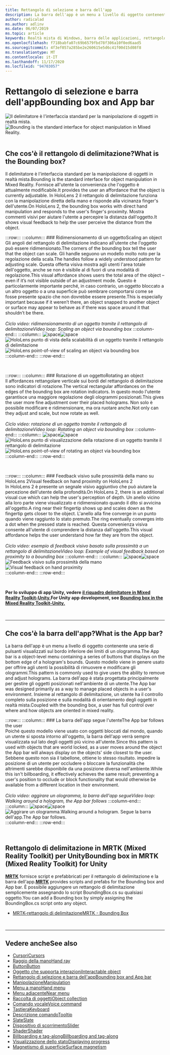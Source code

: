 ```yaml
---
title: Rettangolo di selezione e barra dell'app
description: La barra dell'app è un menu a livello di oggetto contenente una serie di pulsanti visualizzati sul bordo inferiore dei limiti di un ologramma.
author: radicalad
ms.author: adlinv
ms.date: 06/07/2019
ms.topic: article
keywords: Realtà mista di Windows, barra delle applicazioni, rettangolo di delimitazione, cuffie per realtà mista, auricolare di realtà mista di Windows, headset di realtà virtuale, HoloLens, MRTK, Toolkit realtà mista
ms.openlocfilehash: f718babfa07c69b6579fbd78f306a10f0ed6aad5
ms.sourcegitcommit: 4f3ef057a285be2e260615e5d6c41f00d15d08f8
ms.translationtype: MT
ms.contentlocale: it-IT
ms.lasthandoff: 11/17/2020
ms.locfileid: "94703057"
---
```

# <a name="bounding-box-and-app-bar"></a><span data-ttu-id="3aaf9-104">Rettangolo di selezione e barra dell'app</span><span class="sxs-lookup"><span data-stu-id="3aaf9-104">Bounding box and App bar</span></span>
<span data-ttu-id="3aaf9-105">![Il delimitatore è l'interfaccia standard per la manipolazione di oggetti in realtà mista.](images/UX_Hero_BoundingBox.jpg)</span><span class="sxs-lookup"><span data-stu-id="3aaf9-105">![Bounding is the standard interface for object manipulation in Mixed Reality.](images/UX_Hero_BoundingBox.jpg)</span></span><br>
<br>

## <a name="what-is-the-bounding-box"></a><span data-ttu-id="3aaf9-106">Che cos'è il rettangolo di delimitazione?</span><span class="sxs-lookup"><span data-stu-id="3aaf9-106">What is the Bounding box?</span></span>

<span data-ttu-id="3aaf9-107">Il delimitatore è l'interfaccia standard per la manipolazione di oggetti in realtà mista.</span><span class="sxs-lookup"><span data-stu-id="3aaf9-107">Bounding is the standard interface for object manipulation in Mixed Reality.</span></span> <span data-ttu-id="3aaf9-108">Fornisce all'utente la convenienza che l'oggetto è attualmente modificabile.</span><span class="sxs-lookup"><span data-stu-id="3aaf9-108">It provides the user an affordance that the object is currently adjustable.</span></span> <span data-ttu-id="3aaf9-109">In HoloLens 2 il rettangolo di delimitazione funziona con la manipolazione diretta della mano e risponde alla vicinanza finger's dell'utente.</span><span class="sxs-lookup"><span data-stu-id="3aaf9-109">On HoloLens 2, the bounding box works with direct hand manipulation and responds to the user's finger's proximity.</span></span> <span data-ttu-id="3aaf9-110">Mostra commenti visivi per aiutare l'utente a percepire la distanza dall'oggetto.</span><span class="sxs-lookup"><span data-stu-id="3aaf9-110">It shows visual feedback to help the user perceive the distance from the object.</span></span>

:::row:::
    :::column:::
        ### <a name="scaling-an-objectbr"></a><span data-ttu-id="3aaf9-111">Ridimensionamento di un oggetto</span><span class="sxs-lookup"><span data-stu-id="3aaf9-111">Scaling an object</span></span><br>
        <span data-ttu-id="3aaf9-112">Gli angoli del rettangolo di delimitazione indicano all'utente che l'oggetto può essere ridimensionato.</span><span class="sxs-lookup"><span data-stu-id="3aaf9-112">The corners of the bounding box tell the user that the object can scale.</span></span> <span data-ttu-id="3aaf9-113">Gli handle seguono un modello molto noto per la regolazione della scala.</span><span class="sxs-lookup"><span data-stu-id="3aaf9-113">The handles follow a widely understood pattern for adjusting scale.</span></span> <span data-ttu-id="3aaf9-114">Questa offerta visiva mostra agli utenti l'area totale dell'oggetto, anche se non è visibile al di fuori di una modalità di regolazione.</span><span class="sxs-lookup"><span data-stu-id="3aaf9-114">This visual affordance shows users the total area of the object – even if it’s not visible outside of an adjustment mode.</span></span> <span data-ttu-id="3aaf9-115">Questo è particolarmente importante perché, in caso contrario, un oggetto bloccato a un altro oggetto o a una superficie può sembrare comportarsi come se fosse presente spazio che non dovrebbe essere presente.</span><span class="sxs-lookup"><span data-stu-id="3aaf9-115">This is especially important because if it weren’t there, an object snapped to another object or surface may appear to behave as if there was space around it that shouldn’t be there.</span></span><br>
        <br>
        <span data-ttu-id="3aaf9-116">*Ciclo video: ridimensionamento di un oggetto tramite il rettangolo di delimitazione*</span><span class="sxs-lookup"><span data-stu-id="3aaf9-116">*Video loop: Scaling an object via bounding box*</span></span>
    :::column-end:::
        :::column:::
        <span data-ttu-id="3aaf9-117">![space](images/spacer-20x582.png)</span><span class="sxs-lookup"><span data-stu-id="3aaf9-117">![space](images/spacer-20x582.png)</span></span><br>
       <span data-ttu-id="3aaf9-118">![HoloLens punto di vista della scalabilità di un oggetto tramite il rettangolo di delimitazione](images/HoloLens2_BoundingBox.gif)</span><span class="sxs-lookup"><span data-stu-id="3aaf9-118">![HoloLens point-of-view of scaling an object via bounding box](images/HoloLens2_BoundingBox.gif)</span></span><br>
    :::column-end:::
:::row-end:::

<br>

:::row:::
    :::column:::
        ### <a name="rotating-an-objectbr"></a><span data-ttu-id="3aaf9-119">Rotazione di un oggetto</span><span class="sxs-lookup"><span data-stu-id="3aaf9-119">Rotating an object</span></span><br>
        <span data-ttu-id="3aaf9-120">Il affordances rettangolare verticale sui bordi del rettangolo di delimitazione sono indicatori di rotazione.</span><span class="sxs-lookup"><span data-stu-id="3aaf9-120">The vertical rectangular affordances on the edges of the bounding box are rotation indicators.</span></span> <span data-ttu-id="3aaf9-121">In questo modo l'utente garantisce una maggiore regolazione degli ologrammi posizionati.</span><span class="sxs-lookup"><span data-stu-id="3aaf9-121">This gives the user more fine adjustment over their placed holograms.</span></span> <span data-ttu-id="3aaf9-122">Non solo è possibile modificare e ridimensionare, ma ora ruotare anche.</span><span class="sxs-lookup"><span data-stu-id="3aaf9-122">Not only can they adjust and scale, but now rotate as well.</span></span><br>
        <br>
        <span data-ttu-id="3aaf9-123">*Ciclo video: rotazione di un oggetto tramite il rettangolo di delimitazione*</span><span class="sxs-lookup"><span data-stu-id="3aaf9-123">*Video loop: Rotating an object via bounding box*</span></span>
    :::column-end:::
        :::column:::
        <span data-ttu-id="3aaf9-124">![space](images/spacer-20x582.png)</span><span class="sxs-lookup"><span data-stu-id="3aaf9-124">![space](images/spacer-20x582.png)</span></span><br>
       <span data-ttu-id="3aaf9-125">![HoloLens punto di visualizzazione della rotazione di un oggetto tramite il rettangolo di delimitazione](images/HoloLens2_BoundingBox_Rotate.gif)</span><span class="sxs-lookup"><span data-stu-id="3aaf9-125">![HoloLens point-of-view of rotating an object via bounding box](images/HoloLens2_BoundingBox_Rotate.gif)</span></span><br>
    :::column-end:::
:::row-end:::

<br>

:::row:::
    :::column:::
        ### <a name="visual-feedback-on-hand-proximity-on-hololens-2br"></a><span data-ttu-id="3aaf9-126">Feedback visivo sulle prossimità della mano su HoloLens 2</span><span class="sxs-lookup"><span data-stu-id="3aaf9-126">Visual feedback on hand proximity on HoloLens 2</span></span><br>
        <span data-ttu-id="3aaf9-127">In HoloLens 2 è presente un segnale visivo aggiuntivo che può aiutare la percezione dell'utente della profondità.</span><span class="sxs-lookup"><span data-stu-id="3aaf9-127">On HoloLens 2, there is an additional visual cue which can help the user's perception of depth.</span></span> <span data-ttu-id="3aaf9-128">Un anello vicino alla loro parte viene visualizzato e ridimensionato quando il dito si avvicina all'oggetto.</span><span class="sxs-lookup"><span data-stu-id="3aaf9-128">A ring near their fingertip shows up and scales down as the fingertip gets closer to the object.</span></span> <span data-ttu-id="3aaf9-129">L'anello alla fine converge in un punto quando viene raggiunto lo stato premuto.</span><span class="sxs-lookup"><span data-stu-id="3aaf9-129">The ring eventually converges into a dot when the pressed state is reached.</span></span> <span data-ttu-id="3aaf9-130">Questa convenienza visiva consente all'utente di comprendere la distanza dall'oggetto.</span><span class="sxs-lookup"><span data-stu-id="3aaf9-130">This visual affordance helps the user understand how far they are from the object.</span></span><br>
        <br>
        <span data-ttu-id="3aaf9-131">*Ciclo video: esempio di feedback visivo basato sulla prossimità a un rettangolo di delimitazione*</span><span class="sxs-lookup"><span data-stu-id="3aaf9-131">*Video loop: Example of visual feedback based on proximity to a bounding box*</span></span>
    :::column-end:::
        :::column:::
        <span data-ttu-id="3aaf9-132">![space](images/spacer-20x582.png)</span><span class="sxs-lookup"><span data-stu-id="3aaf9-132">![space](images/spacer-20x582.png)</span></span><br>
       <span data-ttu-id="3aaf9-133">![Feedback visivo sulla prossimità della mano](images/HoloLens2_Proximity.gif)</span><span class="sxs-lookup"><span data-stu-id="3aaf9-133">![Visual feedback on hand proximity](images/HoloLens2_Proximity.gif)</span></span><br>
    :::column-end:::
:::row-end:::

<br>

<span data-ttu-id="3aaf9-134">**Per lo sviluppo di app Unity, vedere [il riquadro delimitatore in Mixed Reality Toolkit-Unity.](https://microsoft.github.io/MixedRealityToolkit-Unity/Documentation/README_BoundingBox.html)**</span><span class="sxs-lookup"><span data-stu-id="3aaf9-134">**For Unity app development, see [Bounding box in the Mixed Reality Toolkit-Unity.](https://microsoft.github.io/MixedRealityToolkit-Unity/Documentation/README_BoundingBox.html)**</span></span>

<br>

---

## <a name="what-is-the-app-bar"></a><span data-ttu-id="3aaf9-135">Che cos'è la barra dell'app?</span><span class="sxs-lookup"><span data-stu-id="3aaf9-135">What is the App bar?</span></span>

<span data-ttu-id="3aaf9-136">La barra dell'app è un menu a livello di oggetto contenente una serie di pulsanti visualizzati sul bordo inferiore dei limiti di un ologramma.</span><span class="sxs-lookup"><span data-stu-id="3aaf9-136">The App bar is a object-level menu containing a series of buttons that displays on the bottom edge of a hologram's bounds.</span></span> <span data-ttu-id="3aaf9-137">Questo modello viene in genere usato per offrire agli utenti la possibilità di rimuovere e modificare gli ologrammi.</span><span class="sxs-lookup"><span data-stu-id="3aaf9-137">This pattern is commonly used to give users the ability to remove and adjust holograms.</span></span> <span data-ttu-id="3aaf9-138">La barra dell'app è stata progettata principalmente per gestire gli oggetti posizionati nell'ambiente di un utente.</span><span class="sxs-lookup"><span data-stu-id="3aaf9-138">The App bar was designed primarily as a way to manage placed objects in a user's environment.</span></span> <span data-ttu-id="3aaf9-139">Insieme al rettangolo di delimitazione, un utente ha il controllo completo sulla posizione e sulla modalità di orientamento degli oggetti in realtà mista.</span><span class="sxs-lookup"><span data-stu-id="3aaf9-139">Coupled with the bounding box, a user has full control over where and how objects are oriented in mixed reality.</span></span>

:::row:::
    :::column:::
        ### <a name="the-app-bar-follows-the-userbr"></a><span data-ttu-id="3aaf9-140">La barra dell'app segue l'utente</span><span class="sxs-lookup"><span data-stu-id="3aaf9-140">The App bar follows the user</span></span><br>
        <span data-ttu-id="3aaf9-141">Poiché questo modello viene usato con oggetti bloccati dal mondo, quando un utente si sposta intorno all'oggetto, la barra dell'app verrà sempre visualizzata sul lato degli oggetti più vicino all'utente.</span><span class="sxs-lookup"><span data-stu-id="3aaf9-141">Since this pattern is used with objects that are world locked, as a user moves around the object the App bar will always display on the objects' side closest to the user.</span></span> <span data-ttu-id="3aaf9-142">Sebbene questo non sia il tabellone, ottiene lo stesso risultato. impedire la posizione di un utente per occludere o bloccare la funzionalità che altrimenti sarebbe disponibile da una posizione diversa nell'ambiente.</span><span class="sxs-lookup"><span data-stu-id="3aaf9-142">While this isn't billboarding, it effectively achieves the same result; preventing a user's position to occlude or block functionality that would otherwise be available from a different location in their environment.</span></span> <br>
        <br>
        <span data-ttu-id="3aaf9-143">*Ciclo video: aggirare un ologramma, la barra dell'app segue*</span><span class="sxs-lookup"><span data-stu-id="3aaf9-143">*Video loop: Walking around a hologram, the App bar follows*</span></span>
    :::column-end:::
        :::column:::
        <span data-ttu-id="3aaf9-144">![space](images/spacer-20x582.png)</span><span class="sxs-lookup"><span data-stu-id="3aaf9-144">![space](images/spacer-20x582.png)</span></span><br>
       <span data-ttu-id="3aaf9-145">![Aggirare un ologramma.</span><span class="sxs-lookup"><span data-stu-id="3aaf9-145">![Walking around a hologram.</span></span> <span data-ttu-id="3aaf9-146">Segue la barra dell'app.](images/HoloLens2_AppBarFollowing.gif)</span><span class="sxs-lookup"><span data-stu-id="3aaf9-146">The App bar follows.](images/HoloLens2_AppBarFollowing.gif)</span></span><br>
    :::column-end:::
:::row-end:::

<br>


## <a name="bounding-box-in-mrtk-mixed-reality-toolkit-for-unity"></a><span data-ttu-id="3aaf9-147">Rettangolo di delimitazione in MRTK (Mixed Reality Toolkit) per Unity</span><span class="sxs-lookup"><span data-stu-id="3aaf9-147">Bounding box in MRTK (Mixed Reality Toolkit) for Unity</span></span>
<span data-ttu-id="3aaf9-148">**[MRTK](https://github.com/Microsoft/MixedRealityToolkit-Unity)** fornisce script e prefabbricati per il rettangolo di delimitazione e la barra dell'app.</span><span class="sxs-lookup"><span data-stu-id="3aaf9-148">**[MRTK](https://github.com/Microsoft/MixedRealityToolkit-Unity)** provides scripts and prefabs for the Bounding box and App bar.</span></span> <span data-ttu-id="3aaf9-149">È possibile aggiungere un rettangolo di delimitazione semplicemente assegnando lo script BoundingBox.cs su qualsiasi oggetto.</span><span class="sxs-lookup"><span data-stu-id="3aaf9-149">You can add a Bounding box by simply assigning the BoundingBox.cs script onto any object.</span></span>

* [<span data-ttu-id="3aaf9-150">MRTK-rettangolo di delimitazione</span><span class="sxs-lookup"><span data-stu-id="3aaf9-150">MRTK - Bounding Box</span></span>](https://microsoft.github.io/MixedRealityToolkit-Unity/Documentation/README_BoundingBox.html)


<br>

---


## <a name="see-also"></a><span data-ttu-id="3aaf9-151">Vedere anche</span><span class="sxs-lookup"><span data-stu-id="3aaf9-151">See also</span></span>

* [<span data-ttu-id="3aaf9-152">Cursori</span><span class="sxs-lookup"><span data-stu-id="3aaf9-152">Cursors</span></span>](cursors.md)
* [<span data-ttu-id="3aaf9-153">Raggio della mano</span><span class="sxs-lookup"><span data-stu-id="3aaf9-153">Hand ray</span></span>](point-and-commit.md)
* [<span data-ttu-id="3aaf9-154">Button</span><span class="sxs-lookup"><span data-stu-id="3aaf9-154">Button</span></span>](button.md)
* [<span data-ttu-id="3aaf9-155">Oggetto che supporta interazioni</span><span class="sxs-lookup"><span data-stu-id="3aaf9-155">Interactable object</span></span>](interactable-object.md)
* [<span data-ttu-id="3aaf9-156">Rettangolo di selezione e barra dell'app</span><span class="sxs-lookup"><span data-stu-id="3aaf9-156">Bounding box and App bar</span></span>](app-bar-and-bounding-box.md)
* [<span data-ttu-id="3aaf9-157">Manipolazione</span><span class="sxs-lookup"><span data-stu-id="3aaf9-157">Manipulation</span></span>](direct-manipulation.md)
* [<span data-ttu-id="3aaf9-158">Menu a mano</span><span class="sxs-lookup"><span data-stu-id="3aaf9-158">Hand menu</span></span>](hand-menu.md)
* [<span data-ttu-id="3aaf9-159">Menu adiacente</span><span class="sxs-lookup"><span data-stu-id="3aaf9-159">Near menu</span></span>](near-menu.md)
* [<span data-ttu-id="3aaf9-160">Raccolta di oggetti</span><span class="sxs-lookup"><span data-stu-id="3aaf9-160">Object collection</span></span>](object-collection.md)
* [<span data-ttu-id="3aaf9-161">Comando vocale</span><span class="sxs-lookup"><span data-stu-id="3aaf9-161">Voice command</span></span>](voice-input.md)
* [<span data-ttu-id="3aaf9-162">Tastiera</span><span class="sxs-lookup"><span data-stu-id="3aaf9-162">Keyboard</span></span>](keyboard.md)
* [<span data-ttu-id="3aaf9-163">Descrizione comando</span><span class="sxs-lookup"><span data-stu-id="3aaf9-163">Tooltip</span></span>](tooltip.md)
* [<span data-ttu-id="3aaf9-164">Slate</span><span class="sxs-lookup"><span data-stu-id="3aaf9-164">Slate</span></span>](slate.md)
* [<span data-ttu-id="3aaf9-165">Dispositivo di scorrimento</span><span class="sxs-lookup"><span data-stu-id="3aaf9-165">Slider</span></span>](slider.md)
* [<span data-ttu-id="3aaf9-166">Shader</span><span class="sxs-lookup"><span data-stu-id="3aaf9-166">Shader</span></span>](shader.md)
* [<span data-ttu-id="3aaf9-167">Billboarding e tag-along</span><span class="sxs-lookup"><span data-stu-id="3aaf9-167">Billboarding and tag-along</span></span>](billboarding-and-tag-along.md)
* [<span data-ttu-id="3aaf9-168">Visualizzazione dello stato</span><span class="sxs-lookup"><span data-stu-id="3aaf9-168">Displaying progress</span></span>](progress.md)
* [<span data-ttu-id="3aaf9-169">Magnetismo di superficie</span><span class="sxs-lookup"><span data-stu-id="3aaf9-169">Surface magnetism</span></span>](surface-magnetism.md)
